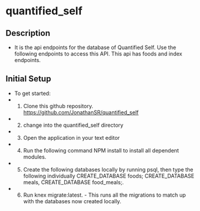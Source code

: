 # quantified_self

## Description
* It is the api endpoints for the database of Quantified Self. Use the following endpoints to access this API. This api has foods and index endpoints.

## Initial Setup
* To get started:
* 1. Clone this github repository. https://github.com/JonathanSR/quantified_self
* 2. change into the quantified_self directory
* 3. Open the application in your text editor
* 4. Run the following command NPM install to install all dependent modules.
* 5. Create the following databases locally by running psql, then type the following individually CREATE_DATABASE foods; CREATE_DATABASE meals, CREATE_DATABASE food_meals;.
* 6. Run knex migrate:latest. - This runs all the migrations to match up with the databases now created locally.

